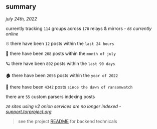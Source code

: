 
## summary
_july 24th, 2022_

currently tracking `114` groups across `170` relays & mirrors - _`66` currently online_

⏲ there have been `12` posts within the `last 24 hours`

🦈 there have been `208` posts within the `month of july`

🪐 there have been `802` posts within the `last 90 days`

🏚 there have been `2056` posts within the `year of 2022`

🦕 there have been `4342` posts `since the dawn of ransomwatch`

there are `55` custom parsers indexing posts

_`20` sites using v2 onion services are no longer indexed - [support.torproject.org](https://support.torproject.org/onionservices/v2-deprecation/)_

> see the project [README](https://github.com/joshhighet/ransomwatch#ransomwatch--) for backend technicals
